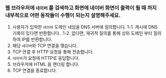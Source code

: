 ### 웹 브라우저에 `네이버` 를 검색하고 화면에 네이버 화면이 출력이 될 때 까지 내부적으로 어떤 동작들이 수행이 되는지 설명해주세요.

1. 사용자가 입력한 `네이버` 도메인 네임을 DNS 서버에 질의합니다.
  1-1. 캐시에 DNS 기록이 있다면 반환합니다..
  1-2. 없다면, 재귀적 질의를 통해 상위 도메인 부터 질의하여 IP를 반환합니다.
2. 해당 `네이버`와 TCP 연결을 맺습니다.
3. TCP 연결 후 HTTP 요청을 통해 전송합니다.
4. `네이버`가 요청에 HTTP로 응답합니다.
5. 브라우저에 HTML 을 랜더링 합니다.
6. TCP 연결을 종료합니다.